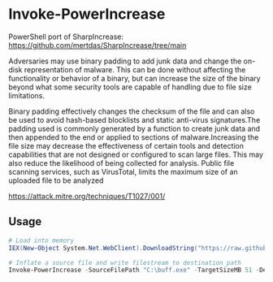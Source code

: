 # Invoke-PowerIncrease

PowerShell port of SharpIncrease: https://github.com/mertdas/SharpIncrease/tree/main

Adversaries may use binary padding to add junk data and change the on-disk representation of malware. This can be done without affecting the functionality or behavior of a binary, but can increase the size of the binary beyond what some security tools are capable of handling due to file size limitations.

Binary padding effectively changes the checksum of the file and can also be used to avoid hash-based blocklists and static anti-virus signatures.The padding used is commonly generated by a function to create junk data and then appended to the end or applied to sections of malware.Increasing the file size may decrease the effectiveness of certain tools and detection capabilities that are not designed or configured to scan large files. This may also reduce the likelihood of being collected for analysis. Public file scanning services, such as VirusTotal, limits the maximum size of an uploaded file to be analyzed


https://attack.mitre.org/techniques/T1027/001/

## Usage
```Powershell
# Load into memory
IEX(New-Object System.Net.WebClient).DownloadString("https://raw.githubusercontent.com/The-Viper-One/Invoke-PowerIncrease/main/Invoke-PowerIncrease.ps1")

# Inflate a source file and write filestream to destination path
Invoke-PowerIncrease -SourceFilePath "C:\buff.exe" -TargetSizeMB 51 -DestinationFilePath "C:\buffnew.exe"
```
